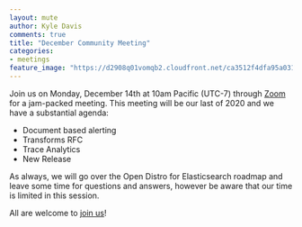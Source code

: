 ```yaml
---
layout: mute
author: Kyle Davis
comments: true
title: "December Community Meeting"
categories:
- meetings
feature_image: "https://d2908q01vomqb2.cloudfront.net/ca3512f4dfa95a03169c5a670a4c91a19b3077b4/2019/03/26/open_disto-elasticsearch-logo-800x400.jpg"
---
```


Join us on Monday, December 14th at 10am Pacific (UTC-7) through [Zoom](https://www.meetup.com/Open-Distro-for-Elasticsearch-Meetup-Group/events/thmcwrybcqbsb/) for a jam-packed meeting. This meeting will be our last of 2020 and we have a substantial agenda:

* Document based alerting
* Transforms RFC
* Trace Analytics
* New Release

As always, we will go over the Open Distro for Elasticsearch roadmap and leave some time for questions and answers, however be aware that our time is limited in this session.

All are welcome to [join us](https://www.meetup.com/Open-Distro-for-Elasticsearch-Meetup-Group/events/thmcwrybcqbsb/)!